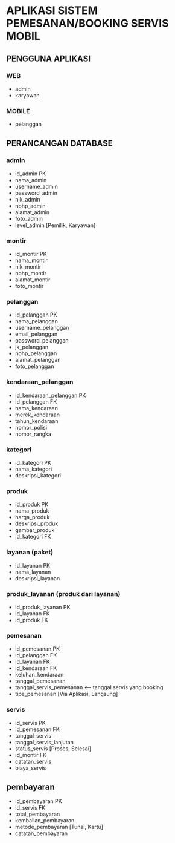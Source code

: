 # APLIKASI SISTEM PEMESANAN/BOOKING SERVIS MOBIL

## PENGGUNA APLIKASI

### WEB

-   admin
-   karyawan

### MOBILE

-   pelanggan

## PERANCANGAN DATABASE

### admin

-   id_admin PK
-   nama_admin
-   username_admin
-   password_admin
-   nik_admin
-   nohp_admin
-   alamat_admin
-   foto_admin
-   level_admin [Pemilik, Karyawan]

### montir

-   id_montir PK
-   nama_montir
-   nik_montir
-   nohp_montir
-   alamat_montir
-   foto_montir

### pelanggan

-   id_pelanggan PK
-   nama_pelanggan
-   username_pelanggan
-   email_pelanggan
-   password_pelanggan
-   jk_pelanggan
-   nohp_pelanggan
-   alamat_pelanggan
-   foto_pelanggan

### kendaraan_pelanggan

-   id_kendaraan_pelanggan PK
-   id_pelanggan FK
-   nama_kendaraan
-   merek_kendaraan
-   tahun_kendaraan
-   nomor_polisi
-   nomor_rangka

### kategori

-   id_kategori PK
-   nama_kategori
-   deskripsi_kategori

### produk

-   id_produk PK
-   nama_produk
-   harga_produk
-   deskripsi_produk
-   gambar_produk
-   id_kategori FK

### layanan (paket)

-   id_layanan PK
-   nama_layanan
-   deskripsi_layanan

### produk_layanan (produk dari layanan)

-   id_produk_layanan PK
-   id_layanan FK
-   id_produk FK

### pemesanan

-   id_pemesanan PK
-   id_pelanggan FK
-   id_layanan FK
-   id_kendaraan FK
-   keluhan_kendaraan
-   tanggal_pemesanan
-   tanggal_servis_pemesanan <-- tanggal servis yang booking
-   tipe_pemesanan [Via Aplikasi, Langsung]

### servis

-   id_servis PK
-   id_pemesanan FK
-   tanggal_servis
-   tanggal_servis_lanjutan
-   status_servis [Proses, Selesai]
-   id_montir FK
-   catatan_servis
-   biaya_servis

## pembayaran

-   id_pembayaran PK
-   id_servis FK
-   total_pembayaran
-   kembalian_pembayaran
-   metode_pembayaran [Tunai, Kartu]
-   catatan_pembayaran
